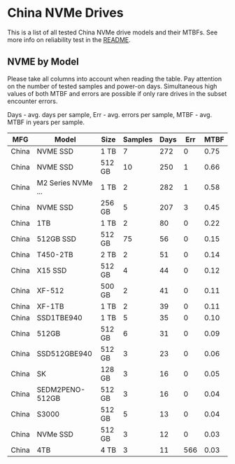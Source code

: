 China NVMe Drives
=================

This is a list of all tested China NVMe drive models and their MTBFs. See more
info on reliability test in the [README](https://github.com/linuxhw/SMART).

NVME by Model
------------

Please take all columns into account when reading the table. Pay attention on the
number of tested samples and power-on days. Simultaneous high values of both MTBF
and errors are possible if only rare drives in the subset encounter errors.

Days - avg. days per sample,
Err  - avg. errors per sample,
MTBF - avg. MTBF in years per sample.

| MFG       | Model              | Size   | Samples | Days  | Err   | MTBF |
|-----------|--------------------|--------|---------|-------|-------|------|
| China     | NVME SSD           | 1 TB   | 7       | 272   | 0     | 0.75   |
| China     | NVME SSD           | 512 GB | 10      | 250   | 1     | 0.66   |
| China     | M2 Series NVMe ... | 1 TB   | 2       | 282   | 1     | 0.58   |
| China     | NVME SSD           | 256 GB | 5       | 207   | 3     | 0.45   |
| China     | 1TB                | 1 TB   | 2       | 80    | 0     | 0.22   |
| China     | 512GB SSD          | 512 GB | 75      | 56    | 0     | 0.15   |
| China     | T450-2TB           | 2 TB   | 2       | 51    | 0     | 0.14   |
| China     | X15 SSD            | 512 GB | 4       | 44    | 0     | 0.12   |
| China     | XF-512             | 500 GB | 2       | 41    | 0     | 0.11   |
| China     | XF-1TB             | 1 TB   | 2       | 39    | 0     | 0.11   |
| China     | SSD1TBE940         | 1 TB   | 5       | 35    | 0     | 0.10   |
| China     | 512GB              | 512 GB | 6       | 31    | 0     | 0.09   |
| China     | SSD512GBE940       | 512 GB | 3       | 23    | 0     | 0.06   |
| China     | SK                 | 128 GB | 3       | 16    | 0     | 0.05   |
| China     | SEDM2PENO-512GB    | 512 GB | 3       | 16    | 0     | 0.04   |
| China     | S3000              | 512 GB | 5       | 13    | 0     | 0.04   |
| China     | NVMe SSD           | 512 GB | 3       | 12    | 0     | 0.03   |
| China     | 4TB                | 4 TB   | 3       | 11    | 566   | 0.03   |
